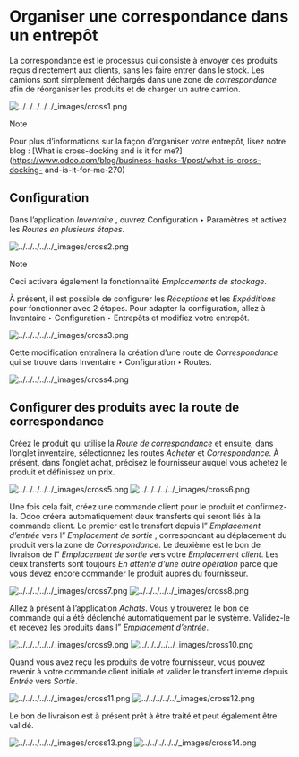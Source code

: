 # Organiser une correspondance dans un entrepôt

La correspondance est le processus qui consiste à envoyer des produits reçus
directement aux clients, sans les faire entrer dans le stock. Les camions sont
simplement déchargés dans une zone de _correspondance_ afin de réorganiser les
produits et de charger un autre camion.

![../../../../../_images/cross1.png](../../../../../_images/cross1.png)

Note

Pour plus d’informations sur la façon d’organiser votre entrepôt, lisez notre
blog : [What is cross-docking and is it for
me?](https://www.odoo.com/blog/business-hacks-1/post/what-is-cross-docking-
and-is-it-for-me-270)

## Configuration

Dans l’application _Inventaire_ , ouvrez Configuration ‣ Paramètres et activez
les _Routes en plusieurs étapes_.

![../../../../../_images/cross2.png](../../../../../_images/cross2.png)

Note

Ceci activera également la fonctionnalité _Emplacements de stockage_.

À présent, il est possible de configurer les _Réceptions_ et les _Expéditions_
pour fonctionner avec 2 étapes. Pour adapter la configuration, allez à
Inventaire ‣ Configuration ‣ Entrepôts et modifiez votre entrepôt.

![../../../../../_images/cross3.png](../../../../../_images/cross3.png)

Cette modification entraînera la création d’une route de _Correspondance_ qui
se trouve dans Inventaire ‣ Configuration ‣ Routes.

![../../../../../_images/cross4.png](../../../../../_images/cross4.png)

## Configurer des produits avec la route de correspondance

Créez le produit qui utilise la _Route de correspondance_ et ensuite, dans
l’onglet inventaire, sélectionnez les routes _Acheter_ et _Correspondance_. À
présent, dans l’onglet achat, précisez le fournisseur auquel vous achetez le
produit et définissez un prix.

![../../../../../_images/cross5.png](../../../../../_images/cross5.png)
![../../../../../_images/cross6.png](../../../../../_images/cross6.png)

Une fois cela fait, créez une commande client pour le produit et confirmez-la.
Odoo créera automatiquement deux transferts qui seront liés à la commande
client. Le premier est le transfert depuis l” _Emplacement d’entrée_ vers l”
_Emplacement de sortie_ , correspondant au déplacement du produit vers la zone
de _Correspondance_. Le deuxième est le bon de livraison de l” _Emplacement de
sortie_ vers votre _Emplacement client_. Les deux transferts sont toujours _En
attente d’une autre opération_ parce que vous devez encore commander le
produit auprès du fournisseur.

![../../../../../_images/cross7.png](../../../../../_images/cross7.png)
![../../../../../_images/cross8.png](../../../../../_images/cross8.png)

Allez à présent à l’application _Achats_. Vous y trouverez le bon de commande
qui a été déclenché automatiquement par le système. Validez-le et recevez les
produits dans l” _Emplacement d’entrée_.

![../../../../../_images/cross9.png](../../../../../_images/cross9.png)
![../../../../../_images/cross10.png](../../../../../_images/cross10.png)

Quand vous avez reçu les produits de votre fournisseur, vous pouvez revenir à
votre commande client initiale et valider le transfert interne depuis _Entrée_
vers _Sortie_.

![../../../../../_images/cross11.png](../../../../../_images/cross11.png)
![../../../../../_images/cross12.png](../../../../../_images/cross12.png)

Le bon de livraison est à présent prêt à être traité et peut également être
validé.

![../../../../../_images/cross13.png](../../../../../_images/cross13.png)
![../../../../../_images/cross14.png](../../../../../_images/cross14.png)

